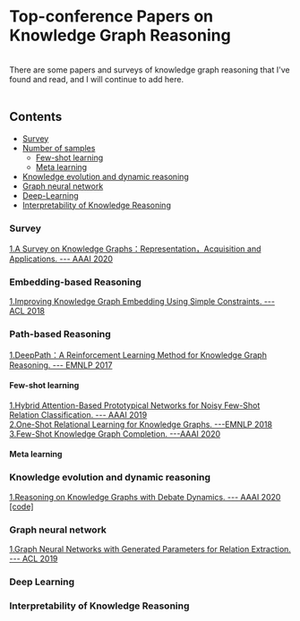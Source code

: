 # Top-conference Papers on Knowledge Graph Reasoning
<br>
There are some papers and surveys of knowledge graph reasoning that I've found and read, and I will continue to add here. 
<br>
<br>

## Contents 
* [Survey](#Survey)
* [Number of samples](#Samples)
  * [Few-shot learning](#Samples)
  * [Meta learning](#Samples)
* [Knowledge evolution and dynamic reasoning](#Dynamic)
* [Graph neural network](#Graphneuralnetwork)
* [Deep-Learning](#DeepLearning)
* [Interpretability of Knowledge Reasoning](#Interpretability)






### Survey
[1.A Survey on Knowledge Graphs：Representation，Acquisition and Applications. ---  AAAI 2020](https://arxiv.org/pdf/2002.00388.pdf) <br>

### Embedding-based Reasoning
[1.Improving Knowledge Graph Embedding Using Simple Constraints. --- ACL 2018](https://www.aclweb.org/anthology/P18-1011.pdf) <br>

### Path-based Reasoning 
[1.DeepPath：A Reinforcement Learning Method for Knowledge Graph Reasoning. --- EMNLP 2017](https://arxiv.org/abs/1707.06690) <br>
#### Few-shot learning
[1.Hybrid Attention-Based Prototypical Networks for Noisy Few-Shot Relation Classification. ---  AAAI 2019](https://gaotianyu1350.github.io/assets/aaai2019_hatt_paper.pdf) <br>
[2.One-Shot Relational Learning for Knowledge Graphs. ---EMNLP 2018](https://arxiv.org/pdf/1808.09040.pdf) <br>
[3.Few-Shot Knowledge Graph Completion. ---AAAI 2020](https://arxiv.org/pdf/1911.11298.pdf)
#### Meta learning


### Knowledge evolution and dynamic reasoning
[1.Reasoning on Knowledge Graphs with Debate Dynamics. --- AAAI 2020](https://arxiv.org/pdf/2001.00461.pdf) [[code]](https://github.com/m-hildebrandt/R2D2) <br> 

### Graph neural network
[1.Graph Neural Networks with Generated Parameters for Relation Extraction. --- ACL 2019](https://www.aclweb.org/anthology/P19-1128.pdf) <br>

### Deep Learning


### Interpretability of Knowledge Reasoning

